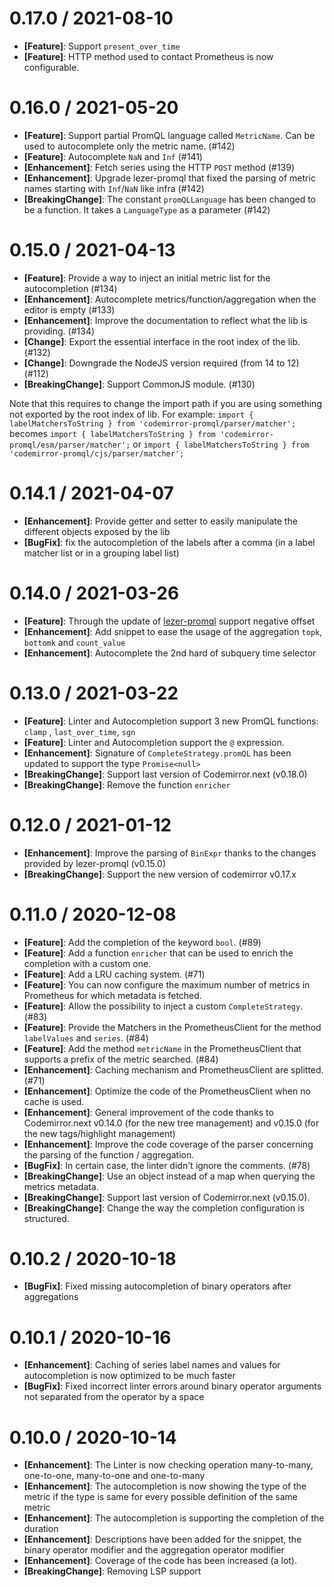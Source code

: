 0.17.0 / 2021-08-10
===================

* **[Feature]**: Support `present_over_time`
* **[Feature]**: HTTP method used to contact Prometheus is now configurable.

0.16.0 / 2021-05-20
===================

* **[Feature]**: Support partial PromQL language called `MetricName`. Can be used to autocomplete only the metric
  name. (#142)
* **[Feature]**: Autocomplete `NaN` and `Inf` (#141)
* **[Enhancement]**: Fetch series using the HTTP `POST` method (#139)
* **[Enhancement]**: Upgrade lezer-promql that fixed the parsing of metric names starting with `Inf`/`NaN` like infra (#142)  
* **[BreakingChange]**: The constant `promQLLanguage` has been changed to be a function. It takes a `LanguageType` as a 
  parameter (#142)

0.15.0 / 2021-04-13
===================

* **[Feature]**: Provide a way to inject an initial metric list for the autocompletion (#134)
* **[Enhancement]**: Autocomplete metrics/function/aggregation when the editor is empty (#133)
* **[Enhancement]**: Improve the documentation to reflect what the lib is providing. (#134)
* **[Change]**: Export the essential interface in the root index of the lib. (#132)
* **[Change]**: Downgrade the NodeJS version required (from 14 to 12) (#112)
* **[BreakingChange]**: Support CommonJS module. (#130)

Note that this requires to change the import path if you are using something not exported by the root index of lib. For
example: `import { labelMatchersToString } from 'codemirror-promql/parser/matcher';`
becomes `import { labelMatchersToString } from 'codemirror-promql/esm/parser/matcher';`
or `import { labelMatchersToString } from 'codemirror-promql/cjs/parser/matcher';`

0.14.1 / 2021-04-07
===================

* **[Enhancement]**: Provide getter and setter to easily manipulate the different objects exposed by the lib
* **[BugFix]**: fix the autocompletion of the labels after a comma (in a label matcher list or in a grouping label list)

0.14.0 / 2021-03-26
===================

* **[Feature]**: Through the update of [lezer-promql](https://github.com/promlabs/lezer-promql/releases/tag/0.18.0)
  support negative offset
* **[Enhancement]**: Add snippet to ease the usage of the aggregation `topk`, `bottomk` and `count_value`
* **[Enhancement]**: Autocomplete the 2nd hard of subquery time selector

0.13.0 / 2021-03-22
===================
* **[Feature]**: Linter and Autocompletion support 3 new PromQL functions: `clamp` , `last_over_time`, `sgn`
* **[Feature]**: Linter and Autocompletion support the `@` expression.
* **[Enhancement]**: Signature of `CompleteStrategy.promQL` has been updated to support the type `Promise<null>`
* **[BreakingChange]**: Support last version of Codemirror.next (v0.18.0)
* **[BreakingChange]**: Remove the function `enricher`

0.12.0 / 2021-01-12
===================

* **[Enhancement]**: Improve the parsing of `BinExpr` thanks to the changes provided by lezer-promql (v0.15.0)
* **[BreakingChange]**: Support the new version of codemirror v0.17.x

0.11.0 / 2020-12-08
===================

* **[Feature]**: Add the completion of the keyword `bool`. (#89)
* **[Feature]**: Add a function `enricher` that can be used to enrich the completion with a custom one.
* **[Feature]**: Add a LRU caching system. (#71)
* **[Feature]**: You can now configure the maximum number of metrics in Prometheus for which metadata is fetched.
* **[Feature]**: Allow the possibility to inject a custom `CompleteStrategy`. (#83)
* **[Feature]**: Provide the Matchers in the PrometheusClient for the method `labelValues` and `series`. (#84)
* **[Feature]**: Add the method `metricName` in the PrometheusClient that supports a prefix of the metric searched. (#84)
* **[Enhancement]**: Caching mechanism and PrometheusClient are splitted. (#71)
* **[Enhancement]**: Optimize the code of the PrometheusClient when no cache is used.
* **[Enhancement]**: General improvement of the code thanks to Codemirror.next v0.14.0 (for the new tree management) and v0.15.0 (for the new tags/highlight management)
* **[Enhancement]**: Improve the code coverage of the parser concerning the parsing of the function / aggregation.
* **[BugFix]**: In certain case, the linter didn't ignore the comments. (#78)
* **[BreakingChange]**: Use an object instead of a map when querying the metrics metadata.
* **[BreakingChange]**: Support last version of Codemirror.next (v0.15.0).
* **[BreakingChange]**: Change the way the completion configuration is structured.

0.10.2 / 2020-10-18
===================

* **[BugFix]**: Fixed missing autocompletion of binary operators after aggregations

0.10.1 / 2020-10-16
===================

* **[Enhancement]**: Caching of series label names and values for autocompletion is now optimized to be much faster
* **[BugFix]**: Fixed incorrect linter errors around binary operator arguments not separated from the operator by a space

0.10.0 / 2020-10-14
===================

* **[Enhancement]**: The Linter is now checking operation many-to-many, one-to-one, many-to-one and one-to-many
* **[Enhancement]**: The autocompletion is now showing the type of the metric if the type is same for every possible definition of the same metric
* **[Enhancement]**: The autocompletion is supporting the completion of the duration
* **[Enhancement]**: Descriptions have been added for the snippet, the binary operator modifier and the aggregation operator modifier
* **[Enhancement]**: Coverage of the code has been increased (a lot).
* **[BreakingChange]**: Removing LSP support
